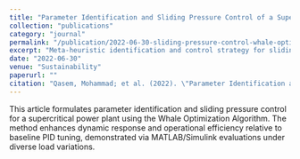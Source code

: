 ```yaml
---
title: "Parameter Identification and Sliding Pressure Control of a Supercritical Power Plant Using Whale Optimizer"
collection: "publications"
category: "journal"
permalink: "/publication/2022-06-30-sliding-pressure-control-whale-optimizer"
excerpt: "Meta-heuristic identification and control strategy for sliding pressure operation of supercritical power plants using Whale Optimization Algorithm, improving response and efficiency in simulation studies."
date: "2022-06-30"
venue: "Sustainability"
paperurl: ""
citation: "Qasem, Mohammad; et al. (2022). \"Parameter Identification and Sliding Pressure Control of a Supercritical Power Plant Using Whale Optimizer.\" <i>Sustainability</i>, 14(13), 8039."
---
```

This article formulates parameter identification and sliding pressure control for a supercritical power plant using the Whale Optimization Algorithm. The method enhances dynamic response and operational efficiency relative to baseline PID tuning, demonstrated via MATLAB/Simulink evaluations under diverse load variations.
